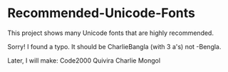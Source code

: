 # Recommended-Unicode-Fonts
This project shows many Unicode fonts that are highly recommended.

Sorry! I found a typo. It should be CharlieBangla (with 3 a's) not -Bengla.

Later, I will make:
Code2000
Quivira
Charlie Mongol
